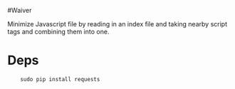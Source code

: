#Waiver


Minimize Javascript file by reading in an index file and taking nearby script tags and combining them into one.



# Deps


```
    sudo pip install requests
```

